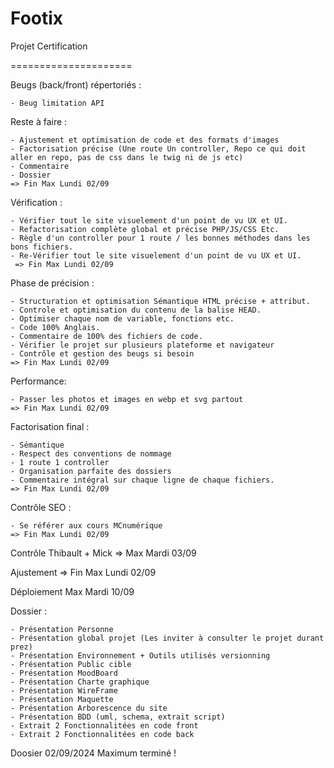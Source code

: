 # Footix

Projet Certification

=====================
  
Beugs (back/front) répertoriés : 

    - Beug limitation API
    
Reste à faire :

    - Ajustement et optimisation de code et des formats d'images
    - Factorisation précise (Une route Un controller, Repo ce qui doit aller en repo, pas de css dans le twig ni de js etc)
    - Commentaire 
    - Dossier
    => Fin Max Lundi 02/09
    

Vérification : 

    - Vérifier tout le site visuelement d'un point de vu UX et UI.
    - Refactorisation complète global et précise PHP/JS/CSS Etc.
    - Règle d'un controller pour 1 route / les bonnes méthodes dans les bons fichiers.
    - Re-Vérifier tout le site visuelement d'un point de vu UX et UI.
     => Fin Max Lundi 02/09


Phase de précision : 

    - Structuration et optimisation Sémantique HTML précise + attribut.
    - Controle et optimisation du contenu de la balise HEAD.
    - Optimiser chaque nom de variable, fonctions etc. 
    - Code 100% Anglais.
    - Commentaire de 100% des fichiers de code.
    - Vérifier le projet sur plusieurs plateforme et navigateur
    - Contrôle et gestion des beugs si besoin
    => Fin Max Lundi 02/09


Performance: 
 
    - Passer les photos et images en webp et svg partout
    => Fin Max Lundi 02/09

Factorisation final : 
 
    - Sémantique
    - Respect des conventions de nommage
    - 1 route 1 controller
    - Organisation parfaite des dossiers 
    - Commentaire intégral sur chaque ligne de chaque fichiers.
    => Fin Max Lundi 02/09

Contrôle SEO :

    - Se référer aux cours MCnumérique
    => Fin Max Lundi 02/09

Contrôle Thibault + Mick 
    =>  Max Mardi 03/09

Ajustement
    => Fin Max Lundi 02/09

Déploiement Max Mardi 10/09

Dossier : 

    - Présentation Personne 
    - Présentation global projet (Les inviter à consulter le projet durant prez)
    - Présentation Environnement + Outils utilisés versionning
    - Présentation Public cible
    - Présentation MoodBoard 
    - Présentation Charte graphique
    - Présentation WireFrame
    - Présentation Maquette 
    - Présentation Arborescence du site
    - Présentation BDD (uml, schema, extrait script)
    - Extrait 2 Fonctionnalitées en code front 
    - Extrait 2 Fonctionnalitées en code back

Doosier 02/09/2024 Maximum terminé !